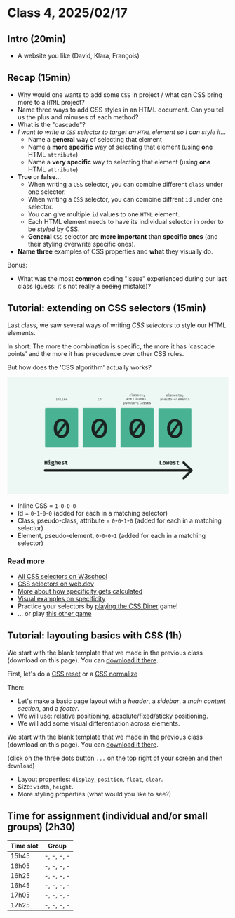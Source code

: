 # Class 4, 2025/02/17

## Intro (20min)

- A website you like (David, Klara, François)

## Recap (15min)

- Why would one wants to add some `CSS` in project / what can CSS bring more to a `HTML` project?
- Name three ways to add CSS styles in an HTML document. Can you tell us the plus and minuses of each method?
- What is the "cascade"?
- *I want to write a `CSS` selector to target an `HTML` element so I can style it...*
  - Name a **general** way of selecting that element
  - Name a **more specific** way of selecting that element (using **one** HTML `attribute`)
  - Name a **very specific** way to selecting that element (using **one** HTML `attribute`)
- **True** or **false**...
  - When writing a `CSS` selector, you can combine different `class` under one selector.
  - When writing a `CSS` selector, you can combine diffrent `id` under one selector.
  - You can give multiple `id` values to one `HTML` element.
  - Each HTML element needs to have its individual selector in order to be *styled* by CSS.
  - **General** `CSS` selector are **more important** than **specific ones** (and their styling overwrite specific ones).
- **Name three** examples of CSS properties and **what** they visually do.

Bonus:

- What was the most **common** coding "issue" experienced during our last class (guess: it's not really a ~~coding~~ mistake)?
  
## Tutorial: extending on CSS selectors (15min)

Last class, we saw several ways of writing *CSS selectors* to style our HTML elements.

In short: The more the combination is specific, the more it has 'cascade points' and the more it has precedence over other CSS rules.

But how does the 'CSS algorithm' actually works?

<img src="css-specificity.svg" width="600px">

- Inline CSS = `1`-`0`-`0`-`0`
- Id = `0`-`1`-`0`-`0` (added for each in a matching selector)
- Class, pseudo-class, attribute = `0`-`0`-`1`-`0` (added for each in a matching selector)
- Element, pseudo-element, `0`-`0`-`0`-`1` (added for each in a matching selector)

### Read more

- [All CSS selectors on W3school](https://www.w3schools.com/cssref/css_selectors.php)
- [CSS selectors on web.dev](https://web.dev/learn/css/selectors?hl=en)
- [More about how specificity gets calculated](https://webdesign.tutsplus.com/what-is-css-specificity--cms-34141t)
- [Visual examples on specificity](https://www.w3schools.com/cssref/trysel.php?)
- Practice your selectors by [playing the CSS Diner](https://flukeout.github.io) game!
- ... or play [this other game](https://toolness.github.io/css-selector-game/)

## Tutorial: layouting basics with CSS (1h)

We start with the blank template that we made in the previous class (download on this page). You can [download it there](https://github.com/francois-gm/go-kabk-y1a/blob/main/06%20-%2020241014%20-%20CSS/my-project-template.zip).

First, let's do a [CSS reset](https://meyerweb.com/eric/tools/css/reset/) or a [CSS normalize](https://nicolasgallagher.com/about-normalize-css/)

Then:

- Let's make a basic page layout with a *header*, a *sidebar*, a *main content section*, and a *footer*.
- We will use: relative positioning, absolute/fixed/sticky positioning.
- We will add some visual differentiation across elements.

We start with the blank template that we made in the previous class (download on this page). You can [download it there](https://github.com/francois-gm/go-kabk-y1b/blob/main/04%20-%2020240930%20-%20CSS/my-project-template.zip).

(click on the three dots button `...` on the top right of your screen and then `download`)
  
- Layout properties: `display`, `position`, `float`, `clear`.
- Size: `width`, `height`.
- More styling properties (what would you like to see?)

## Time for assignment (individual and/or small groups) (2h30)

| Time slot | Group |
| -- | -------------- |
| 15h45 | -, -, -, - |
| 16h05 | -, -, -, - |
| 16h25 | -, -, -, - |
| 16h45 | -, -, -, - |
| 17h05 | -, -, -, - |
| 17h25 | -, -, -, - |
